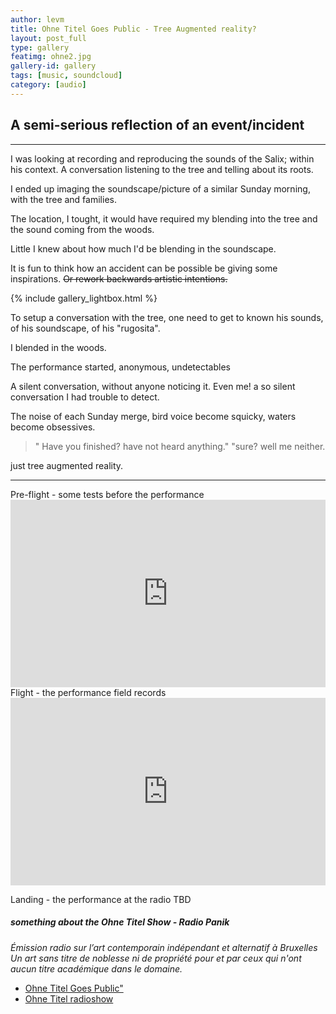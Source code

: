 ```yaml
---
author: levm
title: Ohne Titel Goes Public - Tree Augmented reality?
layout: post_full
type: gallery
featimg: ohne2.jpg
gallery-id: gallery
tags: [music, soundcloud]
category: [audio]
---
```

## **A semi-serious reflection of an event/incident**

---

I was looking at recording and reproducing the sounds of the Salix; within his context. A conversation listening to the tree and telling about its roots. 

I ended up imaging the soundscape/picture of a similar Sunday morning, with the tree and families.

  
  


The location, I tought, it would have required my blending into the tree and the sound coming from the woods.

Little I knew about how much I'd be blending in the soundscape.
   
   
    
It is fun to think how an accident can be possible be giving some inspirations. ~~Or rework backwards artistic intentions.~~



{% include gallery_lightbox.html %}


To setup a conversation with the tree, one need to get to known his sounds, of his soundscape, of his "rugosita".
  
  
  
I blended in the woods.
  
  
The performance started, anonymous, undetectables 




A silent conversation, without anyone noticing it. Even me! a so silent conversation I had trouble to detect.

The noise of each Sunday merge,  bird voice become squicky, waters become obsessives.





  
  
  
  


> " Have you finished? have not heard anything." 
> "sure? well me neither.

just tree augmented reality.

  
  
  
---

<p>
Pre-flight - some tests before the performance
<iframe width="100%" height="300" scrolling="no" frameborder="no" allow="autoplay" src="https://w.soundcloud.com/player/?url=https%3A//api.soundcloud.com/tracks/504674004&color=%23ff5500&auto_play=false&hide_related=false&show_comments=true&show_user=true&show_reposts=false&show_teaser=true&visual=true"></iframe>
Flight - the performance field records 
<iframe width="100%" height="300" scrolling="no" frameborder="no" allow="autoplay" src="https://w.soundcloud.com/player/?url=https%3A//api.soundcloud.com/tracks/504676224&color=%23ff5500&auto_play=false&hide_related=false&show_comments=true&show_user=true&show_reposts=false&show_teaser=true&visual=true"></iframe>

Landing - the performance at the radio
TBD
</p>
  
  
  




##### something about the Ohne Titel Show - Radio Panik 
  
  
  
_Émission radio sur l’art contemporain indépendant et alternatif à Bruxelles
Un art sans titre de noblesse ni de propriété pour et par ceux qui n'ont aucun titre académique dans le domaine._
  
 
    

- <a href="http://www.radiopanik.org/emissions/ohne-titel/ohne-titel-goes-public-special-anniversary-/">Ohne Titel Goes Public"</a>
- <a href="https://www.facebook.com/ohnetitel.radioshow/"> Ohne Titel radioshow </a>
